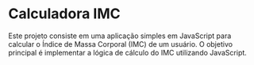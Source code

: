 # Calculadora IMC

Este projeto consiste em uma aplicação simples em JavaScript para calcular o Índice de Massa Corporal (IMC) de um usuário. 
O objetivo principal é implementar a lógica de cálculo do IMC utilizando JavaScript.
